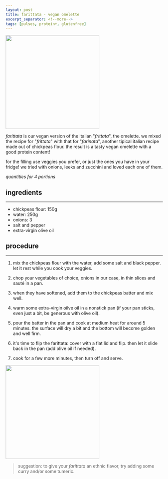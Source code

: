```yaml
---
layout: post
title: farittata - vegan omelette
excerpt_separator: <!--more-->
tags: [pulses, protein+, glutenfree]
---
```


 <img src="../../../images/farittata.jpeg" width="300">
 
 <!--more-->
*farittata* is our vegan version of the italian "*frittata*", the omelette. we mixed the recipe for "*frittata*" with that for "*farinata*", another tipical italian recipe made out of chickpeas flour. the result is a tasty vegan omelette with a good protein content!

for the filling use veggies you prefer, or just the ones you have in your fridge! we tried with onions, leeks and zucchini and loved each one of them.

*quantities for 4 portions*

## ingredients
---

- chickpeas flour: 150g
- water: 250g
- onions: 3
- salt and pepper
- extra-virgin olive oil

## procedure
---

1. mix the chickpeas flour with the water, add some salt and black pepper. let it rest while you cook your veggies.
   
2. chop your vegetables of choice, onions in our case, in thin slices and sauté in a pan.
   
3. when they have softened, add them to the chickpeas batter and mix well.
   
4. warm some extra-virgin oilve oil in a nonstick pan (if your pan sticks, even just a bit, be generous with olive oil).
   
5. pour the batter in the pan and cook at medium heat for around 5 minutes. the surface will dry a bit and the bottom will become golden and well firm.
   
6. it's time to flip the farittata: cover with a flat lid and flip. then let it slide back in the pan (add olive oil if needed).
   
7. cook for a few more minutes, then turn off and serve.

<img src="../../../images/farittata-side.jpeg" width="300">

> suggestion: to give your *farittata* an ethnic flavor, try adding some curry and/or some tumeric.